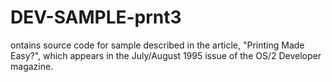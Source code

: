 DEV-SAMPLE-prnt3
================

ontains source code for sample described in the article, "Printing Made Easy?", which appears in the July/August 1995 issue of the OS/2 Developer magazine.
